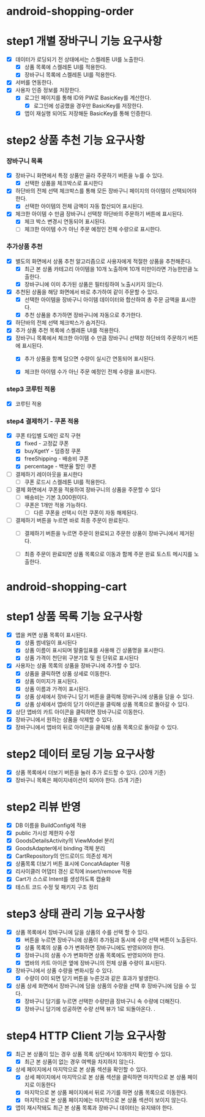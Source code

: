 # android-shopping-order

# step1 개별 장바구니 기능 요구사항

- [x] 데이터가 로딩되기 전 상태에서는 스켈레톤 UI를 노출한다.
  - [x] 상품 목록에 스켈레톤 UI를 적용한다.
  - [x] 장바구니 목록에 스켈레톤 UI를 적용한다.
- [x] 서버를 연동한다.
- [x] 사용자 인증 정보를 저장한다.
  - [x] 로그인 페이지를 통해 ID와 PW로 BasicKey를 계산한다.
    - [x] 로그인에 성공했을 경우만 BasicKey를 저장한다.
  - [x] 앱이 재실행 되어도 저장해둔 BasicKey를 통해 인증한다.

# step2 상품 추천 기능 요구사항

### 장바구니 목록
- [x] 장바구니 화면에서 특정 상품만 골라 주문하기 버튼을 누를 수 있다.
  - [x] 선택한 상품을 체크박스로 표시한다
- [x] 하단바의 전체 선택 체크박스를 통해 모든 장바구니 페이지의 아이템이 선택되어야 한다.
  - [x] 선택한 아이템의 전체 금액이 자동 합산되어 표시된다.
- [x] 체크한 아이템 수 만큼 장바구니 선택창 하단바의 주문하기 버튼에 표시된다.
  - [x] 체크 박스 변경시 연동되어 표시된다.
  - [ ] 체크한 아이템 수가 아닌 주문 예정인 전체 수량으로 표시한다.

### 추가상품 추천
- [x] 별도의 화면에서 상품 추천 알고리즘으로 사용자에게 적절한 상품을 추천해준다.
  - [x] 최근 본 상품 카테고리 아이템을 10개 노출하며 10개 미만이라면 가능한만큼 노출한다.
  - [x] 장바구니에 이미 추가된 상품은 필터링하여 노출시키지 않는다.
- [x] 추천된 상품을 해당 화면에서 바로 추가하여 같이 주문할 수 있다.
  - [x] 선택한 아이템을 장바구니 아이템 데이이터와 합산하여 총 주문 금액을 표시한다.
  - [x] 추천 상품을 추가하면 장바구니에 자동으로 추가한다.
- [x] 하단바의 전체 선택 체크박스가 숨겨진다.
- [x] 추가 상품 추천 목록에 스켈레톤 UI를 적용한다.
- [x] 장바구니 목록에서 체크한 아이템 수 만큼 장바구니 선택창 하단바의 주문하기 버튼에 표시된다.
  - [x] 추가 상품을 함꼐 담으면 수량이 실시간 연동되어 표시된다.
  - [x] 체크한 아이템 수가 아닌 주문 예정인 전체 수량을 표시한다.

  
### step3 코루틴 적용
- [x] 코루틴 적용

### step4 결제하기 - 쿠폰 적용
- [x] 쿠폰 타입별 도메인 로직 구현
  - [x] fixed - 고정값 쿠폰
  - [x] buyXgetY - 덤증정 쿠폰
  - [x] freeShipping - 배송비 쿠폰
  - [x] percentage - 백분율 할인 쿠폰
- [ ] 결제하기 레이아웃을 표시한다
  - [ ] 쿠폰 로드시 스켈레톤 UI를 적용한다.
- [ ] 결제 화면에서 쿠폰을 적용하여 장바구니의 상품을 주문할 수 있다
  - [ ] 배송비는 기본 3,000원이다.
  - [ ] 쿠폰은 1개만 적용 가능하다.
    - [ ] 다른 쿠폰을 선택시 이전 쿠폰이 자동 해제된다.
- [ ] 결제하기 버튼을 누르면 바로 최종 주문이 완료된다.
  - [ ] 결제하기 버튼을 누르면 주문이 완료되고 주문한 상품이 장바구니에서 제거된다.
  - [ ] 최종 주문이 완료되면 상품 목록으로 이동과 함께 주문 완료 토스트 메시지를 노출한다.


# android-shopping-cart

# step1 상품 목록 기능 요구사항

- [x] 앱을 켜면 상품 목록이 표시된다.
    - [x] 상품 썸네일이 표시된다
    - [x] 상품 이름이 표시되며 말줄임표를 사용해 긴 상품명을 표시한다.
    - [x] 상품 가격이 천단위 구분기호 및 원 단위로 표시된다
- [x] 사용자는 상품 목록의 상품을 장바구니에 추가할 수 있다.
    - [x] 상품을 클릭하면 상품 상세로 이동한다.
    - [x] 상품 이미지가 표시된다.
    - [x] 상품 이름과 가격이 표시된다.
    - [x] 상품 상세에서 장바구니 담기 버튼을 클릭해 장바구니에 상품을 담을 수 있다.
    - [x] 상품 상세에서 앱바의 닫기 아이콘을 클릭해 상품 목록으로 돌아갈 수 있다.
- [x] 상단 앱바의 카트 아이콘을 클릭하면 장바구니로 이동한다.
- [x] 장바구니에서 원하는 상품을 삭제할 수 있다.
- [x] 장바구니에서 앱바의 뒤로 아이콘을 클릭해 상품 목록으로 돌아갈 수 있다.

# step2 데이터 로딩 기능 요구사항

- [x] 상품 목록에서 더보기 버튼을 눌러 추가 로드할 수 있다. (20개 기준)
- [x] 장바구니 목록은 페이지네이션이 되어야 한다. (5개 기준)

# step2 리뷰 반영

- [x] DB 이름을 BuildConfig에 적용
- [x] public 가시성 제한자 수정
- [x] GoodsDetailsActivity의 ViewModel 분리
- [x] GoodsAdapter에서 binding 객체 분리
- [x] CartRepository의 안드로이드 의존성 제거
- [x] 상품목록 더보기 버튼 표시에 ConcatAdapter 적용
- [x] 리사이클러 어댑터 갱신 로직에 insert/remove 적용
- [x] Cart가 스스로 Intent를 생성하도록 캡슐화
- [x] 테스트 코드 수정 및 패키지 구조 정리

# step3 상태 관리 기능 요구사항

- [x] 상품 목록에서 장바구니에 담을 상품의 수를 선택 할 수 있다.
    - [x] 버튼을 누르면 장바구니에 상품이 추가됨과 동시에 수량 선택 버튼이 노출된다.
    - [x] 상품 목록의 상품 수가 변화하면 장바구니에도 반영되어야 한다.
    - [x] 장바구니의 상품 수가 변화하면 상품 목록에도 반영되어야 한다.
    - [x] 앱바의 카트 아이콘 옆에 장바구니의 전체 상품 수량이 표시된다.
- [x] 장바구니에서 상품 수량을 변화시킬 수 있다.
    - [x] 수량이 0이 되면 닫기 버튼을 누른것과 같은 효과가 발생한다.
- [x] 상품 상세 화면에서 장바구니에 담을 상품의 수량을 선택 후 장바구니에 담을 수 있다.
    - [x] 장바구니 담기를 누르면 선택한 수량만큼 장바구니 속 수량에 더해진다.
    - [x] 장바구니 담기에 성공하면 수량 선택 뷰가 1로 되돌아온다. .

# step4 HTTP Client 기능 요구사항

- [x] 최근 본 상품이 있는 경우 상품 목록 상단에서 10개까지 확인할 수 있다.
    - [x] 최근 본 상품이 없는 경우 여백을 차지하지 않는다.
- [x] 상세 페이지에서 마지막으로 본 상품 섹션을 확인할 수 있다.
    - [x] 상세 페이지에서 마지막으로 본 상품 섹션을 클릭하면 마지막으로 본 상품 페이지로 이동한다
    - [x] 마지막으로 본 상품 페이지에서 뒤로 가기를 하면 상품 목록으로 이동한다.
    - [x] 마지막으로 본 상품 페이지에는 마지막으로 본 상품 섹션이 보이지 않는다.
- [x] 앱이 재시작돼도 최근 본 상품 목록과 장바구니 데이터는 유지돼야 한다.